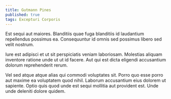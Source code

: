 ```yaml
---
title: Gutmann Pines
published: true
tags: Excepturi Corporis
---
```


Est sequi aut maiores. Blanditiis quae fuga blanditiis id laudantium repellendus possimus ea. Consequuntur id omnis sed possimus libero sed velit nostrum.

Iure est adipisci et ut sit perspiciatis veniam laboriosam. Molestias aliquam inventore ratione unde ut ut id facere. Aut qui est dicta eligendi accusantium dolorum reprehenderit rerum.

Vel sed atque atque alias qui commodi voluptates sit. Porro quo esse porro aut maxime ea voluptatem quod nihil. Laborum accusantium eius dolorem ut sapiente. Optio quis quod unde est sequi mollitia aut provident est. Unde unde deleniti dolore quidem.
